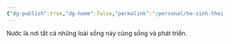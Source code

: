 ```yaml
---
{"dg-publish":true,"dg-home":false,"permalink":"/personal/he-sinh-thai-ao-ca/nuoc/","dgPassFrontmatter":true,"noteIcon":"","updated":"2025-01-14T22:15:48.492+07:00"}
---
```


Nước là nơi tất cả những loài sống này cùng sống và phát triển.